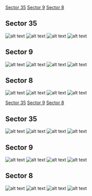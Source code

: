 [Sector 35](#sector35)
[Sector 9](#sector9)
[Sector 8](#sector8)

<a name = "sector35"></a>
## Sector 35
![alt text](/tt/HATS-26_Sector_35/HATS-26_Sector_35_a_TimeSeries.png)
![alt text](/tt/HATS-26_Sector_35/HATS-26_Sector_35_b_FoldedLightCurve.png)
![alt text](/tt/HATS-26_Sector_35/HATS-26_Sector_35_b_IndividualTransitsWithFit.png)
![alt text](/tt/HATS-26_Sector_35/HATS-26_Sector_35_c_TimingResiduals.png)

<a name = "sector9"></a>
## Sector 9
![alt text](/tt/HATS-26_Sector_9/HATS-26_Sector_9_a_TimeSeries.png)
![alt text](/tt/HATS-26_Sector_9/HATS-26_Sector_9_b_FoldedLightCurve.png)
![alt text](/tt/HATS-26_Sector_9/HATS-26_Sector_9_b_IndividualTransitsWithFit.png)
![alt text](/tt/HATS-26_Sector_9/HATS-26_Sector_9_c_TimingResiduals.png)

<a name = "sector8"></a>
## Sector 8
![alt text](/tt/HATS-26_Sector_8/HATS-26_Sector_8_a_TimeSeries.png)
![alt text](/tt/HATS-26_Sector_8/HATS-26_Sector_8_b_FoldedLightCurve.png)
![alt text](/tt/HATS-26_Sector_8/HATS-26_Sector_8_b_IndividualTransitsWithFit.png)
![alt text](/tt/HATS-26_Sector_8/HATS-26_Sector_8_c_TimingResiduals.png)

[Sector 35](#sector35)
[Sector 9](#sector9)
[Sector 8](#sector8)

<a name = "sector35"></a>
## Sector 35
![alt text](/tt/HATS-26_Sector_35/HATS-26_Sector_35_a_TimeSeries.png)
![alt text](/tt/HATS-26_Sector_35/HATS-26_Sector_35_b_FoldedLightCurve.png)
![alt text](/tt/HATS-26_Sector_35/HATS-26_Sector_35_b_IndividualTransitsWithFit.png)
![alt text](/tt/HATS-26_Sector_35/HATS-26_Sector_35_c_TimingResiduals.png)

<a name = "sector9"></a>
## Sector 9
![alt text](/tt/HATS-26_Sector_9/HATS-26_Sector_9_a_TimeSeries.png)
![alt text](/tt/HATS-26_Sector_9/HATS-26_Sector_9_b_FoldedLightCurve.png)
![alt text](/tt/HATS-26_Sector_9/HATS-26_Sector_9_b_IndividualTransitsWithFit.png)
![alt text](/tt/HATS-26_Sector_9/HATS-26_Sector_9_c_TimingResiduals.png)

<a name = "sector8"></a>
## Sector 8
![alt text](/tt/HATS-26_Sector_8/HATS-26_Sector_8_a_TimeSeries.png)
![alt text](/tt/HATS-26_Sector_8/HATS-26_Sector_8_b_FoldedLightCurve.png)
![alt text](/tt/HATS-26_Sector_8/HATS-26_Sector_8_b_IndividualTransitsWithFit.png)
![alt text](/tt/HATS-26_Sector_8/HATS-26_Sector_8_c_TimingResiduals.png)

